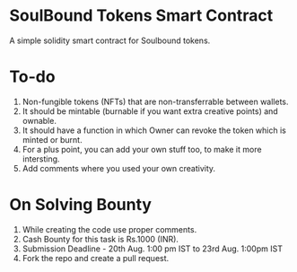 # SoulBound Tokens Smart Contract

A simple solidity smart contract for Soulbound tokens.

# To-do
1. Non-fungible tokens (NFTs) that are non-transferrable between wallets.
2. It should be mintable (burnable if you want extra creative points) and ownable.
3. It should have a function in which Owner can revoke the token which is minted or burnt.
4. For a plus point, you can add your own stuff too, to make it more intersting. 
5. Add comments where you used your own creativity.

# On Solving Bounty 

1. While creating the code use proper comments.
2. Cash Bounty for this task is Rs.1000 (INR).
3. Submission Deadline - 20th Aug. 1:00 pm IST to 23rd Aug. 1:00pm IST
4. Fork the repo and create a pull request.
